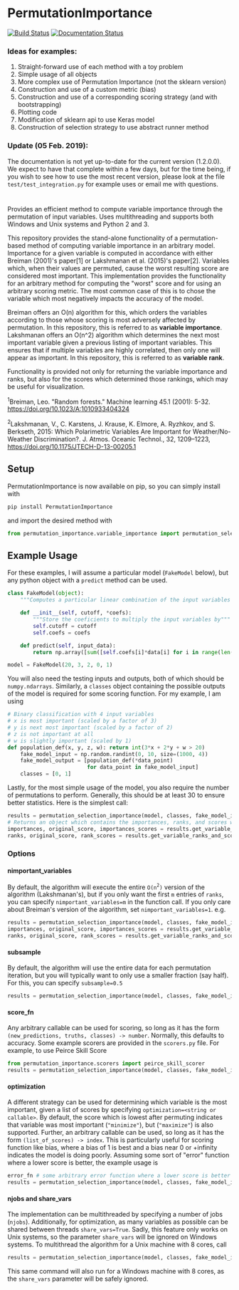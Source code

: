 # PermutationImportance

[![Build Status](https://travis-ci.com/gelijergensen/PermutationImportance.svg?branch=master)](https://travis-ci.com/gelijergensen/PermutationImportance)
[![Documentation Status](https://readthedocs.org/projects/permutationimportance/badge/?version=latest)](https://permutationimportance.readthedocs.io/en/latest/?badge=latest)

### Ideas for examples:

1. Straight-forward use of each method with a toy problem
2. Simple usage of all objects
3. More complex use of Permutation Importance (not the sklearn version)
4. Construction and use of a custom metric (bias)
5. Construction and use of a corresponding scoring strategy (and with
   bootstrapping)
6. Plotting code
7. Modification of sklearn api to use Keras model
8. Construction of selection strategy to use abstract runner method

### Update (05 Feb. 2019):

The documentation is not yet up-to-date for the current version (1.2.0.0). We
expect to have that complete within a few days, but for the time being, if you
wish to see how to use the most recent version, please look at the file
`test/test_integration.py` for example uses or email me with questions.

#

Provides an efficient method to compute variable importance through the
permutation of input variables. Uses multithreading and supports both Windows
and Unix systems and Python 2 and 3.

This repository provides the stand-alone functionality of a permutation-based
method of computing variable importance in an arbitrary model. Importance for a
given variable is computed in accordance with either Breiman (2001)'s paper[1]
or Lakshmanan et al. (2015)'s paper[2]. Variables which, when their values are
permuted, cause the worst resulting score are considered most important. This
implementation provides the functionality for an arbitrary method for computing
the "worst" score and for using an arbitrary scoring metric. The most common
case of this is to chose the variable which most negatively impacts the accuracy
of the model.

Breiman offers an O(n) algorithm for this, which orders the variables according
to those whose scoring is most adversely affected by permutation. In this
repository, this is referred to as **variable importance**. Lakshmanan offers an
O(n^2) algorithm which determines the next most important variable given a
previous listing of important variables. This ensures that if multiple variables
are highly correlated, then only one will appear as important. In this
repository, this is referred to as **variable rank**.

Functionality is provided not only for returning the variable importance and
ranks, but also for the scores which determined those rankings, which may be
useful for visualization.

<sup>1</sup>Breiman, Leo. "Random forests." Machine learning 45.1 (2001): 5-32.
https://doi.org/10.1023/A:1010933404324

<sup>2</sup>Lakshmanan, V., C. Karstens, J. Krause, K. Elmore, A. Ryzhkov, and
S. Berkseth, 2015: Which Polarimetric Variables Are Important for
Weather/No-Weather Discrimination?. J. Atmos. Oceanic Technol., 32, 1209–1223,
https://doi.org/10.1175/JTECH-D-13-00205.1

## Setup

PermutationImportance is now available on pip, so you can simply install with

```bash
pip install PermutationImportance
```

and import the desired method with

```python
from permutation_importance.variable_importance import permutation_selection_importance
```

## Example Usage

For these examples, I will assume a particular model (`FakeModel` below), but
any python object with a `predict` method can be used.

```python
class FakeModel(object):
    """Computes a particular linear combination of the input variables of a dataset"""

    def __init__(self, cutoff, *coefs):
        """Store the coeficients to multiply the input variables by"""
        self.cutoff = cutoff
        self.coefs = coefs

    def predict(self, input_data):
        return np.array([sum([self.coefs[i]*data[i] for i in range(len(data))]) > self.cutoff for data in input_data])

model = FakeModel(20, 3, 2, 0, 1)
```

You will also need the testing inputs and outputs, both of which should be
`numpy.ndarrays`. Similarly, a `classes` object containing the possible outputs
of the model is required for some scoring function. For my example, I am using

```python
# Binary classification with 4 input variables
# x is most important (scaled by a factor of 3)
# y is next most important (scaled by a factor of 2)
# z is not important at all
# w is slightly important (scaled by 1)
def population_def(x, y, z, w): return int(3*x + 2*y + w > 20)
    fake_model_input = np.random.randint(0, 10, size=(1000, 4))
    fake_model_output = [population_def(*data_point)
                         for data_point in fake_model_input]
    classes = [0, 1]
```

Lastly, for the most simple usage of the model, you also require the number of
permutations to perform. Generally, this should be at least 30 to ensure better
statistics. Here is the simplest call:

```python
results = permutation_selection_importance(model, classes, fake_model_input, fake_model_output, npermute=30)
# Returns an object which contains the importances, ranks, and scores which determined those
importances, original_score, importances_scores = results.get_variable_importances_and_scores() # O(n) algorithm (Breiman's)
ranks, original_score, rank_scores = results.get_variable_ranks_and_scores() # O(n^2) algorithm (Lakshmanan's)
```

### Options

#### nimportant_variables

By default, the algorithm will execute the entire `O(n`<sup>`2`</sup>`)` version
of the algorithm (Lakshmanan's), but if you only want the first `m` entries of
`ranks`, you can specify `nimportant_variables=m` in the function call. If you
only care about Breiman's version of the algorithm, set
`nimportant_variables=1`. e.g.

```python
results = permutation_selection_importance(model, classes, fake_model_input, fake_model_output, npermute=30, nimportant_variables=1)
importances, original_score, importances_scores = results.get_variable_importances_and_scores() # still intact
ranks, original_score, rank_scores = results.get_variable_ranks_and_scores()  # only one element long... not very useful
```

#### subsample

By default, the algorithm will use the entire data for each permutation
iteration, but you will typically want to only use a smaller fraction (say
half). For this, you can specify `subsample=0.5`

```python
results = permutation_selection_importance(model, classes, fake_model_input, fake_model_output, npermute=30, subsample=0.5)
```

#### score_fn

Any arbitrary callable can be used for scoring, so long as it has the form
`(new_predictions, truths, classes) -> number`. Normally, this defaults to
accuracy. Some example scorers are provided in the `scorers.py` file. For
example, to use Peirce Skill Score

```python
from permutation_importance.scorers import peirce_skill_scorer
results = permutation_selection_importance(model, classes, fake_model_input, fake_model_output, npermute=30, score_fn=peirce_skill_scorer)
```

#### optimization

A different strategy can be used for determining which variable is the most
important, given a list of scores by specifying
`optimization=<string or callable>`. By default, the score which is lowest after
permuting indicates that variable was most important (`"minimize"`), but
(`"maximize"`) is also supported. Further, an arbitrary callable can be used, so
long as it has the form `(list_of_scores) -> index`. This is particularly useful
for scoring function like bias, where a bias of 1 is best and a bias near 0 or
+infinity indicates the model is doing poorly. Assuming some sort of "error"
function where a lower score is better, the example usage is

```python
error_fn # some arbitrary error function where a lower score is better
results = permutation_selection_importance(model, classes, fake_model_input, fake_model_output, npermute=30, score_fn=error_fn, optimization='maximize')
```

#### njobs and share_vars

The implementation can be multithreaded by specifying a number of jobs
(`njobs`). Additionally, for optimization, as many variables as possible can be
shared between threads `share_vars=True`. Sadly, this feature only works on Unix
systems, so the parameter `share_vars` will be ignored on Windows systems. To
multithread the algorithm for a Unix machine with 8 cores, call

```python
results = permutation_selection_importance(model, classes, fake_model_input, fake_model_output, npermute=30, njobs=8, share_vars=True)
```

This same command will also run for a Windows machine with 8 cores, as the
`share_vars` parameter will be safely ignored.
